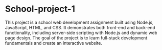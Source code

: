# School-project-1
This project is a school web development assignment built using Node.js, JavaScript, HTML, and CSS. It demonstrates both front-end and back-end functionality, including server-side scripting with Node.js and dynamic web page design. The goal of the project is to learn full-stack development fundamentals and create an interactive website.
